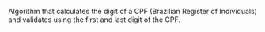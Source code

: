  Algorithm that calculates the digit of a CPF (Brazilian Register of Individuals) and validates using the first and last digit of the CPF.
